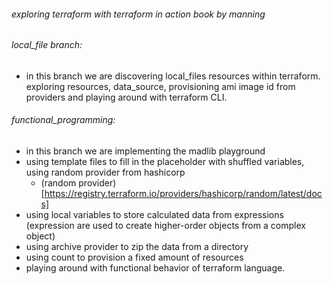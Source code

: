 ###### exploring terraform with terraform in action book by manning
###### local_file branch:
- in this branch we are discovering local_files resources within terraform. exploring resources, data_source, provisioning ami image id from providers
and playing around with terraform CLI.

###### functional_programming:
- in this branch we are implementing the madlib playground
- using template files to fill in the placeholder with shuffled variables, using random provider from hashicorp
    - (random provider)[https://registry.terraform.io/providers/hashicorp/random/latest/docs]
- using local variables to store calculated data from expressions (expression are used to create higher-order objects from a complex object)
- using archive provider to zip the data from a directory
- using count to provision a fixed amount of resources
- playing around with functional behavior of terraform language.

